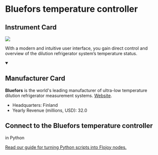 
# Bluefors temperature controller


## Instrument Card

<img src="https://v5.airtableusercontent.com/v1/19/19/1691539200000/c5BToIY8VkuyJ8jS129gPw/eNYA-pEuQFTH6vMsRkE3RFTLFjO0rZsP6KVML2kKUozOJVqrZnjaCrcV8Q79raAIPCMjMgktILDBIu4e9BubV0jutwfeFxAEhHHlMjdvpUkrvbkAtLrEQ0TgQ0t5RA1taPlD6Mq2yxP13gbltorVSdObv4HGn9z22JMW9kxB1QI/Fc2rFutDZvOoWcHCAlVL4HLHNTmye_xaSFZ6p8uE4a0"/>
<p>With a modern and intuitive user interface, you gain direct control and overview of the dilution refrigerator system’s temperature status.</p>

<details open>
<summary><h2>Manufacturer Card</h2></summary>

**Bluefors** is the world's leading manufacturer of ultra-low temperature dilution refrigerator measurement systems. <a href="https://bluefors.com/">Website</a>.

<ul>
  <li>Headquarters: Finland</li>
  <li>Yearly Revenue (millions, USD): 32.0</li>
</ul>
</details>

## Connect to the Bluefors temperature controller
 in Python

[Read our guide for turning Python scripts into Flojoy nodes.](https://docs.flojoy.ai/custom-nodes/creating-custom-node/)


